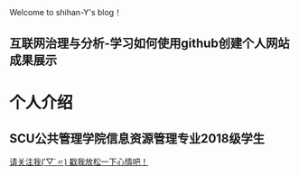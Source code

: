  Welcome to shihan-Y's blog！
## 互联网治理与分析-学习如何使用github创建个人网站成果展示
# 个人介绍
## SCU公共管理学院信息资源管理专业2018级学生
[请关注我(′▽`〃) ](https://weibo.com/)  [戳我放松一下心情吧！](https://music.163.com/#/song?id=1436910205)
